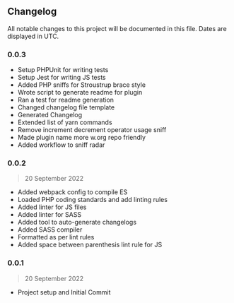 ## Changelog

All notable changes to this project will be documented in this file. Dates are displayed in UTC.

### 0.0.3

- Setup PHPUnit for writing tests
- Setup Jest for writing JS tests
- Added PHP sniffs for Stroustrup brace style
- Wrote script to generate readme for plugin
- Ran a test for readme generation
- Changed changelog file template
- Generated Changelog
- Extended list of yarn commands
- Remove increment decrement operator usage sniff
- Made plugin name more w.org repo friendly
- Added workflow to sniff radar

### 0.0.2

> 20 September 2022

- Added webpack config to compile ES
- Loaded PHP coding standards and add linting rules
- Added linter for JS files
- Added linter for SASS
- Added tool to auto-generate changelogs
- Added SASS compiler
- Formatted as per lint rules
- Added space between parenthesis lint rule for JS

### 0.0.1

> 20 September 2022

- Project setup and Initial Commit
